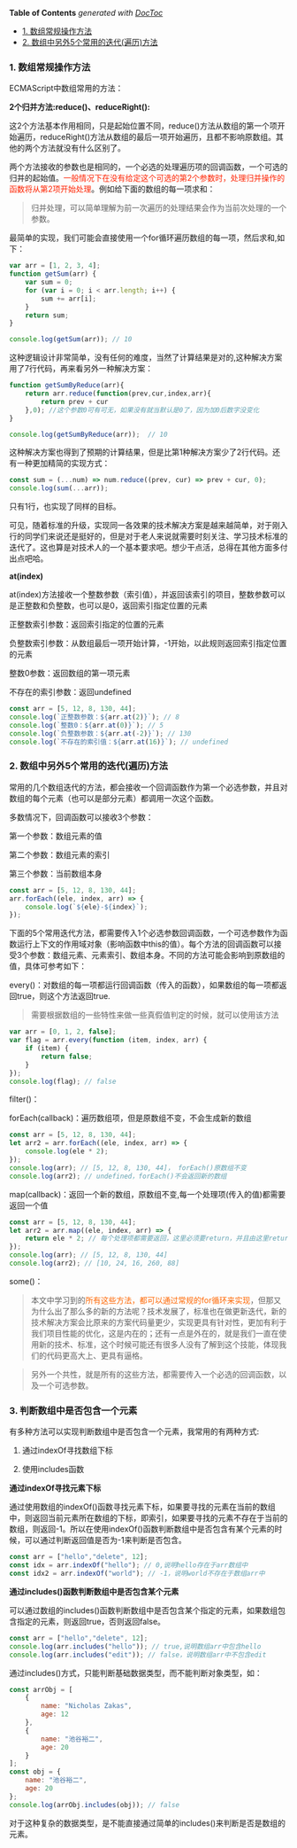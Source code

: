 <!-- START doctoc generated TOC please keep comment here to allow auto update -->
<!-- DON'T EDIT THIS SECTION, INSTEAD RE-RUN doctoc TO UPDATE -->
**Table of Contents**  *generated with [DocToc](https://github.com/thlorenz/doctoc)*

- [1. 数组常规操作方法](#1-%E6%95%B0%E7%BB%84%E5%B8%B8%E8%A7%84%E6%93%8D%E4%BD%9C%E6%96%B9%E6%B3%95)
- [2. 数组中另外5个常用的迭代(遍历)方法](#2-%E6%95%B0%E7%BB%84%E4%B8%AD%E5%8F%A6%E5%A4%965%E4%B8%AA%E5%B8%B8%E7%94%A8%E7%9A%84%E8%BF%AD%E4%BB%A3%E9%81%8D%E5%8E%86%E6%96%B9%E6%B3%95)

<!-- END doctoc generated TOC please keep comment here to allow auto update -->

### 1. 数组常规操作方法

ECMAScript中数组常用的方法：

**2个归并方法:reduce()、reduceRight():**

这2个方法基本作用相同，只是起始位置不同，reduce()方法从数组的第一个项开始遍历，reduceRight()方法从数组的最后一项开始遍历，且都不影响原数组。其他的两个方法就没有什么区别了。

两个方法接收的参数也是相同的，一个必选的处理遍历项的回调函数，一个可选的归并的起始值。<font color="#f20">一般情况下在没有给定这个可选的第2个参数时，处理归并操作的函数将从第2项开始处理</font>。例如给下面的数组的每一项求和：

> 归并处理，可以简单理解为前一次遍历的处理结果会作为当前次处理的一个参数。

最简单的实现，我们可能会直接使用一个for循环遍历数组的每一项，然后求和,如下：

```javascript
var arr = [1, 2, 3, 4];
function getSum(arr) {
    var sum = 0;
    for (var i = 0; i < arr.length; i++) {
        sum += arr[i];
    }
    return sum;
}

console.log(getSum(arr)); // 10
```

这种逻辑设计非常简单，没有任何的难度，当然了计算结果是对的,这种解决方案用了7行代码，再来看另外一种解决方案：

```javascript
function getSumByReduce(arr){
    return arr.reduce(function(prev,cur,index,arr){
        return prev + cur
    },0); //这个参数0可有可无，如果没有就当默认是0了，因为加0后数字没变化
}

console.log(getSumByReduce(arr));  // 10
```

这种解决方案也得到了预期的计算结果，但是比第1种解决方案少了2行代码。还有一种更加精简的实现方式：

```javascript
const sum = (...num) => num.reduce((prev, cur) => prev + cur, 0);
console.log(sum(...arr));
```

只有1行，也实现了同样的目标。

可见，随着标准的升级，实现同一各效果的技术解决方案是越来越简单，对于刚入行的同学们来说还是挺好的，但是对于老人来说就需要时刻关注、学习技术标准的迭代了。这也算是对技术人的一个基本要求吧。想少干点活，总得在其他方面多付出点吧哈。

**at(index)**

at(index)方法接收一个整数参数（索引值），并返回该索引的项目，整数参数可以是正整数和负整数，也可以是0，返回索引指定位置的元素

正整数索引参数：返回索引指定的位置的元素

负整数索引参数：从数组最后一项开始计算，-1开始，以此规则返回索引指定位置的元素

整数0参数：返回数组的第一项元素

不存在的索引参数：返回undefined

```js
const arr = [5, 12, 8, 130, 44];
console.log(`正整数参数：${arr.at(2)}`); // 8
console.log(`整数0：${arr.at(0)}`); // 5
console.log(`负整数参数：${arr.at(-2)}`); // 130
console.log(`不存在的索引值：${arr.at(16)}`); // undefined
```



### 2. 数组中另外5个常用的迭代(遍历)方法

常用的几个数组迭代的方法，都会接收一个回调函数作为第一个必选参数，并且对数组的每个元素（也可以是部分元素）都调用一次这个函数。

多数情况下，回调函数可以接收3个参数：

第一个参数：数组元素的值

第二个参数：数组元素的索引

第三个参数：当前数组本身

```js
const arr = [5, 12, 8, 130, 44];
arr.forEach((ele, index, arr) => {
    console.log(`${ele}-${index}`);
});
```

下面的5个常用迭代方法，都需要传入1个必选参数回调函数，一个可选参数作为函数运行上下文的作用域对象（影响函数中this的值）。每个方法的回调函数可以接受3个参数：数组元素、元素索引、数组本身。不同的方法可能会影响到原数组的值，具体可参考如下：

every()：对数组的每一项都运行回调函数（传入的函数），如果数组的每一项都返回true，则这个方法返回true.

> 需要根据数组的一些特性来做一些真假值判定的时候，就可以使用该方法

```javascript
var arr = [0, 1, 2, false];
var flag = arr.every(function (item, index, arr) {
    if (item) {
        return false;
    }
});
console.log(flag); // false
```

filter()：

forEach(callback)：遍历数组项，但是原数组不变，不会生成新的数组

```js
const arr = [5, 12, 8, 130, 44];
let arr2 = arr.forEach((ele, index, arr) => {
    console.log(ele * 2);
});
console.log(arr); // [5, 12, 8, 130, 44]， forEach()原数组不变
console.log(arr2); // undefined，forEach()不会返回新的数组
```

map(callback)：返回一个新的数组，原数组不变,每一个处理项(传入的值)都需要返回一个值

```js
const arr = [5, 12, 8, 130, 44];
let arr2 = arr.map((ele, index, arr) => {
    return ele * 2; // 每个处理项都需要返回，这里必须要return，并且由这里return的值组成一个新的数组
});
console.log(arr); // [5, 12, 8, 130, 44]
console.log(arr2); // [10, 24, 16, 260, 88]
```

some()：

> 本文中学习到的<font color="#f60">所有这些方法，都可以通过常规的for循环来实现</font>，但那又为什么出了那么多的新的方法呢？技术发展了，标准也在做更新迭代，新的技术解决方案会比原来的方案代码量更少，实现更具有针对性，更加有利于我们项目性能的优化，这是内在的；还有一点是外在的，就是我们一直在使用新的技术、标准，这个时候可能还有很多人没有了解到这个技能，体现我们的代码更高大上、更具有逼格。

> 另外一个共性，就是所有的这些方法，都需要传入一个必选的回调函数，以及一个可选参数。

### 3. 判断数组中是否包含一个元素

有多种方法可以实现判断数组中是否包含一个元素，我常用的有两种方式:

1. 通过indexOf寻找数组下标

2. 使用includes函数

**通过indexOf寻找元素下标**

通过使用数组的indexOf()函数寻找元素下标，如果要寻找的元素在当前的数组中，则返回当前元素所在数组的下标，即索引，如果要寻找的元素不存在于当前的数组，则返回-1。所以在使用indexOf()函数判断数组中是否包含有某个元素的时候，可以通过判断返回值是否为-1来判断是否包含。

```js
const arr = ["hello","delete", 12];
const idx = arr.indexOf("hello"); // 0,说明hello存在于arr数组中
const idx2 = arr.indexOf("world"); // -1，说明world不存在于数组arr中
```

**通过includes()函数判断数组中是否包含某个元素**

可以通过数组的includes()函数判断数组中是否包含某个指定的元素，如果数组包含指定的元素，则返回true，否则返回false。

```js
const arr = ["hello","delete", 12];
console.log(arr.includes("hello")); // true,说明数组arr中包含hello
console.log(arr.includes("edit")); // false，说明数组arr中不包含edit
```

通过includes()方式，只能判断基础数据类型，而不能判断对象类型，如：

```js
const arrObj = [
    {
        name: "Nicholas Zakas",
        age: 12
    },
    {
        name: "池谷裕二",
        age: 20
    }
];
const obj = {
    name: "池谷裕二",
    age: 20
};
console.log(arrObj.includes(obj)); // false
```

对于这种复杂的数据类型，是不能直接通过简单的includes()来判断是否是数组的元素。